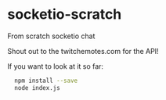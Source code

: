 # socketio-scratch
From scratch socketio chat

Shout out to the twitchemotes.com for the API!

If you want to look at it so far:
```bash
  npm install --save
  node index.js
```
